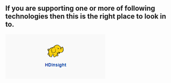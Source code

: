 ## If you are supporting one or more of following technologies then this is the right place to look in to.



[![HD-Insight.png](/.attachments/HD-Insight-4238d9ee-4aa9-440c-a8a8-926f17ac4e7d.png)](/.attachments/HD-Insight-c892205f-7732-4f22-ab5b-180e7ed819d1.png)[](https://dev.azure.com/Supportability/Big%20Data/_wiki/wikis/Big-Data.wiki?pagePath=%2FOpen%20Source%20POD%2FHDInsight&pageId=24064&wikiVersion=GBwikiMaster)


